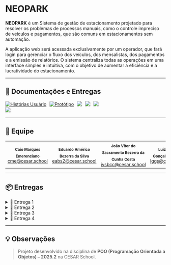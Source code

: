# NEOPARK


**NEOPARK** é um Sistema de gestão de estacionamento projetado para resolver os problemas de processos manuais, como o controle impreciso de veículos e pagamentos, que são comuns em estacionamentos sem automação.  

A aplicação web será acessada exclusivamente por um operador, que fará login para gerenciar o fluxo dos veículos, dos mensalistas, dos pagamentos e a emissão de relatórios. O sistema centraliza todas as operações em uma interface simples e intuitiva, com o objetivo de aumentar a eficiência e a lucratividade do estacionamento.

---

## 📄 Documentações e Entregas

<div style="display: flex; align-items: center; gap: 10px; flex-wrap: wrap;">

<a href="https://docs.google.com/document/d/1TrjVBh55Mznk4I32kbS4D39BCFp8K38NtsT5_IHFUf4/edit?usp=sharing">
  <img src="https://img.shields.io/badge/Histórias-483D8B?style=for-the-badge&logo=google&logoColor=white" alt="Histórias Usuário"/>
</a>

<a href="https://www.figma.com/design/lRTsRpX5MEwIVhTkrStATo/NEOPARK-prototipo?node-id=0-1&t=NFyyuHbeoktbyllA-1">
  <img src="https://img.shields.io/badge/Figma-FF7262?style=for-the-badge&logo=figma&logoColor=white" alt="Protótipo"/>
</a>

<a href="https://youtu.be/MAJ7fX3DylY">
    <img src="https://img.shields.io/badge/Screencast LowFi-b50404?style=for-the-badge&logo=youtube&logoColor=white"/>
</a>

<a href="https://www.youtube.com/watch?v=vv4w6TWWkzQ&feature=youtu.be">
    <img src="https://img.shields.io/badge/Screencast Foco 2 histórias-b50404?style=for-the-badge&logo=youtube&logoColor=white"/>
</a>

<a href="https://youtu.be/ySxR4ZK4Imc&feature=youtu.be">
    <img src="https://img.shields.io/badge/Screencast Entrega 3 com novas histórias-b50404?style=for-the-badge&logo=youtube&logoColor=white"/>
</a>
</div>

<a href="https://youtu.be/Cb5uj4P6_xw">
    <img src="https://img.shields.io/badge/Screencast Testes Automatizados Entrega 3-b50404?style=for-the-badge&logo=youtube&logoColor=white"/>
</a>
</div>

---

## 👥 Equipe

<table>
  <tr>
    <td align="center"><sub><b>Caio Marques Emerenciano</b></sub><br/><a href="mailto:cme@cesar.school">cme@cesar.school</a></td>
    <td align="center"><sub><b>Eduardo Américo Bezerra da Silva</b></sub><br/><a href="mailto:eabs2@cesar.school">eabs2@cesar.school</a></td>
    <td align="center"><sub><b>João Vítor do Sacramento Bezerra da Cunha Costa</b></sub><br/><a href="mailto:jvsbcc@cesar.school">jvsbcc@cesar.school</a></td>
    <td align="center"><sub><b>Luiz Gustavo Gonçalves da Silva</b></sub><br/><a href="mailto:lggs@cesar.school">lggs@cesar.school</a></td>
    <td align="center"><sub><b>Rafael Lyra Costa</b></sub><br/><a href="mailto:rlc3@cesar.school">rlc3@cesar.school</a></td>
  </tr>
</table>

---

## 📦 Entregas

<details>
  <summary>🚀 Entrega 1</summary>
  <br/>

  ### 📄 Figma
  ![Quadro Jira](prints/figma.png)

  <p align="center">
  <a href="https://docs.google.com/document/d/1TrjVBh55Mznk4I32kbS4D39BCFp8K38NtsT5_IHFUf4/edit?usp=sharing">
    <img src="https://img.shields.io/badge/Histórias-483D8B?style=for-the-badge&logo=google&logoColor=white" alt="Histórias Usuário"/></a> 
  <a href="https://www.figma.com/design/lRTsRpX5MEwIVhTkrStATo/NEOPARK-prototipo?node-id=0-1&t=NFyyuHbeoktbyllA-1">
    <img src="https://img.shields.io/badge/Figma-FF7262?style=for-the-badge&logo=figma&logoColor=white" alt="Protótipos"/></a>
  <a href="https://youtu.be/MAJ7fX3DylY">
    <img src="https://img.shields.io/badge/Screencast-b50404?style=for-the-badge&logo=youtube&logoColor=white"/></a>
</p>
<br/>
</details>

<details>
  <summary>🚀 Entrega 2</summary>
  <br/>

<p align="center">
  <a href="https://docs.google.com/document/d/1TrjVBh55Mznk4I32kbS4D39BCFp8K38NtsT5_IHFUf4/edit?usp=sharing">
    <img src="https://img.shields.io/badge/Histórias-483D8B?style=for-the-badge&logo=google&logoColor=white" alt="Histórias Usuário"/></a> 
    
  <a href="https://www.youtube.com/watch?v=vv4w6TWWkzQ&feature=youtu.be">
    <img src="https://img.shields.io/badge/Screencast Foco 2 histórias-b50404?style=for-the-badge&logo=youtube&logoColor=white"/>
</a>
</p>

  ### 📄 Issues
  ![Issues](prints/issues_entrega02.png)
  <br/>
</details>

<details>
  <summary>🚀 Entrega 3</summary>
  <br/>
</details>

<details>
  <summary>🚀 Entrega 4</summary>
  <br/>
</details>

---

## 💡 Observações

> Projeto desenvolvido na disciplina de **POO (Programação Orientada a Objetos) – 2025.2** na CESAR School.

